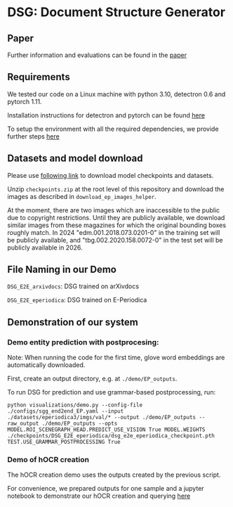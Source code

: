 # DSG: Document Structure Generator

## Paper
Further information and evaluations can be found in the [paper](https://arxiv.org/abs/2310.09118)


## Requirements

We tested our code on a Linux machine with python 3.10, detectron 0.6 and pytorch 1.11.

Installation instructions for detectron and pytorch can be found [here](https://github.com/facebookresearch/detectron2)

To setup the environment with all the required dependencies, we provide further steps [here](INSTALL.md)




## Datasets and model download
Please use [following link](https://drive.google.com/drive/folders/1ohRlFvzFvACUz4i1IhxHS-Ve3Wf1l9Uf?usp=sharing) to download model checkpoints and datasets.

Unzip `checkpoints.zip` at the root level of this repository and download the images as described in `download_ep_images_helper`. 

At the moment, there are two images which are inaccessible to the public due to copyright restrictions. Until they are publicly available, we download similar images from these magazines for which the original bounding boxes roughly match. In 2024 "edm.001.2018.073.0201-0" in the training set will be publicly available, and "tbg.002.2020.158.0072-0" in the test set will be publicly available in 2026.


## File Naming in our Demo 

`DSG_E2E_arxivdocs`: DSG trained on arXivdocs

`DSG_E2E_eperiodica`: DSG trained on E-Periodica



## Demonstration of our system
### Demo entity prediction with postprocesing:
Note: When running the code for the first time, glove word embeddings are automatically downloaded.

First, create an output directory, e.g. at `./demo/EP_outputs`.

To run DSG for prediction and use grammar-based postprocessing, run:
```
python visualizations/demo.py --config-file ./configs/sgg_end2end_EP.yaml --input ./datasets/eperiodica3/imgs/val/* --output ./demo/EP_outputs --raw_output ./demo/EP_outputs --opts MODEL.ROI_SCENEGRAPH_HEAD.PREDICT_USE_VISION True MODEL.WEIGHTS ./checkpoints/DSG_E2E_eperiodica/dsg_e2e_eperiodica_checkpoint.pth TEST.USE_GRAMMAR_POSTPROCESSING True
```

### Demo of hOCR creation
The hOCR creation demo uses the outputs created by the previous script.

For convenience, we prepared outputs for one sample and a jupyter notebook to demonstrate our hOCR creation and querying [here](sysdemo/system_demonstration.ipynb)
